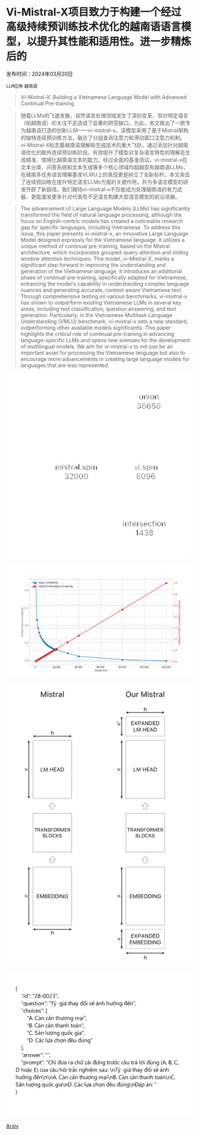 # Vi-Mistral-X项目致力于构建一个经过高级持续预训练技术优化的越南语语言模型，以提升其性能和适用性。进一步精炼后的

发布时间：2024年03月20日

`LLM应用` `越南语`

> Vi-Mistral-X: Building a Vietnamese Language Model with Advanced Continual Pre-training

> 随着LLMs的飞速发展，自然语言处理领域发生了深刻变革，但对特定语言（如越南语）的关注不足造成了显著的研究缺口。为此，本文推出了一款专为越南语打造的创新LLM——vi-mistral-x。该模型采用了基于Mistral架构的独特连续预训练方法，融合了分组查询注意力和滑动窗口注意力机制。vi-Mistral-X标志着越南语理解和生成技术的重大飞跃，通过添加针对越南语优化的额外连续预训练阶段，有效提升了模型对复杂语言特性的理解及生成精准、情境化越南语文本的能力。经过全面的基准测试，vi-mistral-x在文本分类、问答系统和文本生成等多个核心领域均超越现有越南语LLMs，在越南多任务语言理解基准VLMU上的表现更是树立了全新标杆。本文突显了连续预训练在提升特定语言LLMs方面的关键作用，并为多语言模型的研发开辟了新路径。我们期待vi-mistral-x不仅能成为处理越南语的有力武器，更能激发更多针对代表性不足语言构建大型语言模型的前沿进展。

> The advancement of Large Language Models (LLMs) has significantly transformed the field of natural language processing, although the focus on English-centric models has created a noticeable research gap for specific languages, including Vietnamese. To address this issue, this paper presents vi-mistral-x, an innovative Large Language Model designed expressly for the Vietnamese language. It utilizes a unique method of continual pre-training, based on the Mistral architecture, which incorporates grouped-query attention and sliding window attention techniques. This model, vi-Mistral-X, marks a significant step forward in improving the understanding and generation of the Vietnamese language. It introduces an additional phase of continual pre-training, specifically adapted for Vietnamese, enhancing the model's capability in understanding complex language nuances and generating accurate, context-aware Vietnamese text. Through comprehensive testing on various benchmarks, vi-mistral-x has shown to outperform existing Vietnamese LLMs in several key areas, including text classification, question answering, and text generation. Particularly, in the Vietnamese Multitask Language Understanding (VMLU) benchmark, vi-mistral-x sets a new standard, outperforming other available models significantly. This paper highlights the critical role of continual pre-training in advancing language-specific LLMs and opens new avenues for the development of multilingual models. We aim for vi-mistral-x to not just be an important asset for processing the Vietnamese language but also to encourage more advancements in creating large language models for languages that are less represented.

![Vi-Mistral-X项目致力于构建一个经过高级持续预训练技术优化的越南语语言模型，以提升其性能和适用性。进一步精炼后的](../../../paper_images/2403.15470/x2.png)

![Vi-Mistral-X项目致力于构建一个经过高级持续预训练技术优化的越南语语言模型，以提升其性能和适用性。进一步精炼后的](../../../paper_images/2403.15470/vocab_complexity_figure.png)

![Vi-Mistral-X项目致力于构建一个经过高级持续预训练技术优化的越南语语言模型，以提升其性能和适用性。进一步精炼后的](../../../paper_images/2403.15470/x3.png)

![Vi-Mistral-X项目致力于构建一个经过高级持续预训练技术优化的越南语语言模型，以提升其性能和适用性。进一步精炼后的](../../../paper_images/2403.15470/x4.png)

[Arxiv](https://arxiv.org/abs/2403.15470)